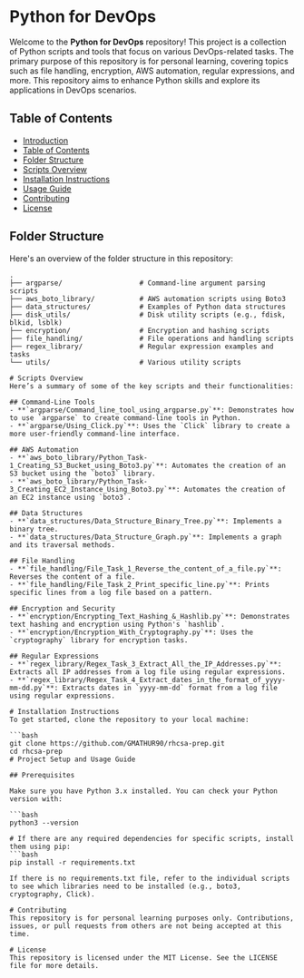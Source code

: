 # Python for DevOps

Welcome to the **Python for DevOps** repository! This project is a collection of Python scripts and tools that focus on various DevOps-related tasks. The primary purpose of this repository is for personal learning, covering topics such as file handling, encryption, AWS automation, regular expressions, and more. This repository aims to enhance Python skills and explore its applications in DevOps scenarios.

## Table of Contents

- [Introduction](#introduction)
- [Table of Contents](#table-of-contents)
- [Folder Structure](#folder-structure)
- [Scripts Overview](#scripts-overview)
- [Installation Instructions](#installation-instructions)
- [Usage Guide](#usage-guide)
- [Contributing](#contributing)
- [License](#license)

## Folder Structure

Here's an overview of the folder structure in this repository:

```plaintext
.
├── argparse/                   # Command-line argument parsing scripts
├── aws_boto_library/           # AWS automation scripts using Boto3
├── data_structures/            # Examples of Python data structures
├── disk_utils/                 # Disk utility scripts (e.g., fdisk, blkid, lsblk)
├── encryption/                 # Encryption and hashing scripts
├── file_handling/              # File operations and handling scripts
├── regex_library/              # Regular expression examples and tasks
└── utils/                      # Various utility scripts

# Scripts Overview
Here’s a summary of some of the key scripts and their functionalities:

## Command-Line Tools
- **`argparse/Command_line_tool_using_argparse.py`**: Demonstrates how to use `argparse` to create command-line tools in Python.
- **`argparse/Using_Click.py`**: Uses the `Click` library to create a more user-friendly command-line interface.

## AWS Automation
- **`aws_boto_library/Python_Task-1_Creating_S3_Bucket_using_Boto3.py`**: Automates the creation of an S3 bucket using the `boto3` library.
- **`aws_boto_library/Python_Task-3_Creating_EC2_Instance_Using_Boto3.py`**: Automates the creation of an EC2 instance using `boto3`.

## Data Structures
- **`data_structures/Data_Structure_Binary_Tree.py`**: Implements a binary tree.
- **`data_structures/Data_Structure_Graph.py`**: Implements a graph and its traversal methods.

## File Handling
- **`file_handling/File_Task_1_Reverse_the_content_of_a_file.py`**: Reverses the content of a file.
- **`file_handling/File_Task_2_Print_specific_line.py`**: Prints specific lines from a log file based on a pattern.

## Encryption and Security
- **`encryption/Encrypting_Text_Hashing_&_Hashlib.py`**: Demonstrates text hashing and encryption using Python's `hashlib`.
- **`encryption/Encryption_With_Cryptography.py`**: Uses the `cryptography` library for encryption tasks.

## Regular Expressions
- **`regex_library/Regex_Task_3_Extract_All_the_IP_Addresses.py`**: Extracts all IP addresses from a log file using regular expressions.
- **`regex_library/Regex_Task_4_Extract_dates_in_the_format_of_yyyy-mm-dd.py`**: Extracts dates in `yyyy-mm-dd` format from a log file using regular expressions.

# Installation Instructions
To get started, clone the repository to your local machine:

```bash
git clone https://github.com/GMATHUR90/rhcsa-prep.git
cd rhcsa-prep
# Project Setup and Usage Guide

## Prerequisites

Make sure you have Python 3.x installed. You can check your Python version with:

```bash
python3 --version

# If there are any required dependencies for specific scripts, install them using pip:
```bash
pip install -r requirements.txt

If there is no requirements.txt file, refer to the individual scripts to see which libraries need to be installed (e.g., boto3, cryptography, Click).

# Contributing
This repository is for personal learning purposes only. Contributions, issues, or pull requests from others are not being accepted at this time.

# License
This repository is licensed under the MIT License. See the LICENSE file for more details.
